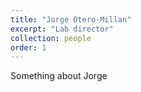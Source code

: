 ```yaml
---
title: "Jorge Otero-Millan"
excerpt: "Lab director"
collection: people
order: 1
---
```


Something about Jorge